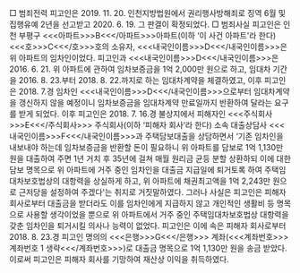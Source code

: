 □ 범죄전력
피고인은 2019. 11. 20. 인천지방법원에서 권리행사방해죄로 징역 6월 및 집행유예 2년을 선고받고 2020. 6. 19. 그 판결이 확정되었다.
□ 범죄사실
피고인은 인천 부평구 <<<아파트>>>B<<</아파트>>>아파트(이하 ‘이 사건 아파트'라 한다) <<<호>>>C<<</호>>>호의 소유자, <<<내국인이름>>>D<<</내국인이름>>>은 위 아파트의 임차인이었다.
피고인과 <<<내국인이름>>>D<<</내국인이름>>>은 2016. 6. 21. 위 아파트에 관하여 임차보증금을 1억 2,000만 원으로 하고, 임대차 기간을 2016. 8. 23.부터 2018. 8. 22.까지로 하는 임대차계약을 체결하였고, 이후 피고인은 2018. 7.경 임차인 <<<내국인이름>>>D<<</내국인이름>>>으로부터 임대차계약을 갱신하지 않을 예정이니 임차보증금을 임대차계약 만료일까지 반환하여 달라는 요구를 받게 되었다.
이후 피고인은 2018. 7. 16.경 불상지에서 피해자인 <<<주식회사>>>E<<</주식회사>>> 주식회사(이하 ‘피해자 회사‘라 한다) 소속 대출상담사 <<<내국인이름>>>F<<</내국인이름>>>과 주택담보대출을 상담하면서 ‘기존 임차인을 내보내야 하는데 임차보증금을 반환할 돈이 필요하니 위 아파트를 담보로 1억 1,130만 원을 대출하여 주면 1년 거치 후 35년에 걸쳐 매월 원리금 균등 분할 상환하되 이에 대한 담보 명목으로 위 아파트에 거주 중인 임차인을 대출금 지급일에 퇴거토록 하여 주택임대차보호법상의 대항력을 상실하게 하고, 위 아파트에 채권최고액을 1억 2,243만 원으로 근저당을 설정하여 주겠다'는 취지로 거짓말하였다.
그러나 사실은 피고인은 피해자 회사로부터 대출금을 받더라도 이를 임차인에게 지급하지 않고 개인적인 생활비 등 명목으로 사용할 생각이었을 뿐으로 위 아파트에서 거주 중인 주택임대차보호법상 대항력을 갖춘 임차인을 퇴거시킬 의사나 능력이 없었다. 피고인은 이에 속은 피해자 회사로부터 2018. 8. 23.경 피고인 명의의 <<<은행>>>G<<</은행>>> 계좌(<<<계좌번호>>>계좌번호 1 생략<<</계좌번호>>>)로 대출금 명목으로 1억 1,130만 원을 송금 받았다.
이로써 피고인은 피해자 회사를 기망하여 재산상 이익을 취득하였다.